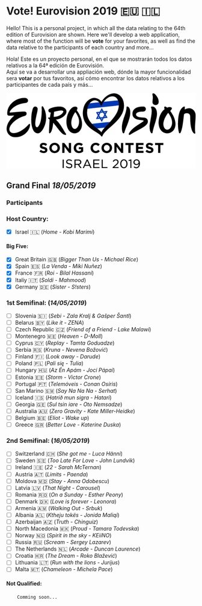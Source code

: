 # Vote! Eurovision 2019 :eu: :israel:

Hello! This is a personal project, in which all the data relating to the 64th edition of Eurovision are shown.
Here we'll develop a web application, where most of the function will be **vote** for your favorites, as well as find the data relative to the participants of each country and more...

Hola! Este es un proyecto personal, en el que se mostrarán todos los datos relativos a la 64ª edición de Eurovisión.  
Aquí se va a desarrollar una appliación web, dónde la mayor funcionalidad sera **votar** por tus favoritos, así cómo encontrar los datos relativos a los participantes de cada país y más...

![Eurovision2019](eurovision-2019-israel.png) 
## Grand Final _18/05/2019_

### Participants
  ### Host Country:   
  - [x] Israel :israel: (_Home - Kobi Marimi_)
  #### Big Five:
  - [x] Great Britain :uk: (_Bigger Than Us - Michael Rice_)
  - [x] Spain :es: (_La Venda - Miki Nuñez_)
  - [x] France :fr: (_Roi - Bilal Hassani_)
  - [x] Italiy :it: (_Soldi - Mahmood_)
  - [x] Germany :de: (_Sister - S!sters_)
  ### 1st Semifinal: (_14/05/2019_)
  - [ ] Slovenia :slovenia: (_Sebi - Zala Kralj & Gašper Šantl_)
  - [ ] Belarus :belarus: (_Like it - ZENA_)
  - [ ] Czech Republic :czech_republic: (_Friend of a Friend - Lake Malawi_)
  - [ ] Montenegro :montenegro: (_Heaven - D-Moll_)
  - [ ] Cyprus :cyprus: (_Replay - Tamta Goduadze_)
  - [ ] Serbia :serbia: (_Kruna - Nevena Božović_)
  - [ ] Finland :finland: (_Look away - Darude_)
  - [ ] Poland :poland: (_Pali się - Tulia_)
  - [ ] Hungary :hungary: (_Az Én Apám - Joci Pápai_)
  - [ ] Estonia :estonia: (_Storm - Victor Crone_)
  - [ ] Portugal :portugal: (_Telemóveis - Conan Osíris_)
  - [ ] San Marino :san_marino: (_Say Na Na Na - Serhat_)
  - [ ] Iceland :iceland: (_Hatrið mun sigra - Hatari_)
  - [ ] Georgia :georgia: (_Sul tsin iare - Oto Nemsadze_)
  - [ ] Australia :australia: (_Zero Gravity - Kate Miller-Heidke_)
  - [ ] Belgium :belgium: (_Eliot - Wake up_)
  - [ ] Greece :greece: (_Better Love - Katerine Duska_)
  ### 2nd Semifinal: (_16/05/2019_)
  - [ ] Switzerland :switzerland: (_She got me - Luca Hänni_)
  - [ ] Sweden :sweden: (_Too Late For Love - John Lundvik_)
  - [ ] Ireland :ireland: (_22 - Sarah McTernan_)
  - [ ] Austria :austria: (_Limits - Paenda_)
  - [ ] Moldova :moldova: (_Stay - Anna Odobescu_)
  - [ ] Latvia :latvia: (_That Night - Carousel_)
  - [ ] Romania :romania: (_On a Sunday - Esther Peony_)
  - [ ] Denmark :denmark: (_Love is forever - Leonora_)
  - [ ] Armenia :armenia: (_Walking Out - Srbuk_)
  - [ ] Albania :albania: (_Ktheju tokës - Jonida Maliqi_)
  - [ ] Azerbaijan :azerbaijan: (_Truth - Chinguiz_)
  - [ ] North Macedonia :macedonia: (_Proud - Tamara Todevska_)
  - [ ] Norway :norway: (_Spirit in the sky - KEiiNO_)
  - [ ] Russia :ru: (_Scream - Sergey Lazarev_)
  - [ ] The Netherlands :netherlands: (_Arcade - Duncan Laurence_)
  - [ ] Croatia :croatia: (_The Dream - Roko Blažević_)
  - [ ] Lithuania :lithuania: (_Run with the lions - Jurijus_)
  - [ ] Malta :malta: (_Chameleon - Michela Pace_)
  
  #### Not Qualified: 
        Comming soon...
